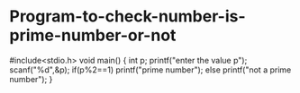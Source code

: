 # Program-to-check-number-is-prime-number-or-not
#include<stdio.h>
void main()
{
int p;
printf("enter the value p");
scanf("%d",&p);
if(p%2==1)
printf("prime number");
else
printf("not a prime number");
}
